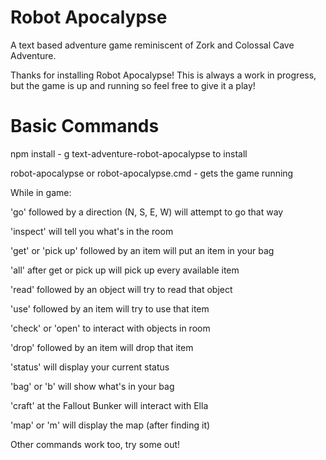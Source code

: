 # Robot Apocalypse
A text based adventure game reminiscent of Zork and Colossal Cave Adventure.

Thanks for installing Robot Apocalypse!  This is always a work in progress, but the game is up and running so feel free to give it a play!

# Basic Commands

npm install - g text-adventure-robot-apocalypse to install

robot-apocalypse or robot-apocalypse.cmd - gets the game running


While in game:


'go' followed by a direction (N, S, E, W) will attempt to go that way

'inspect' will tell you what's in the room

'get' or 'pick up' followed by an item will put an item in your bag

'all' after get or pick up will pick up every available item

'read' followed by an object will try to read that object

'use' followed by an item will try to use that item

'check' or 'open' to interact with objects in room

'drop' followed by an item will drop that item

'status' will display your current status

'bag' or 'b' will show what's in your bag

'craft' at the Fallout Bunker will interact with Ella

'map' or 'm' will display the map (after finding it)

Other commands work too, try some out!
